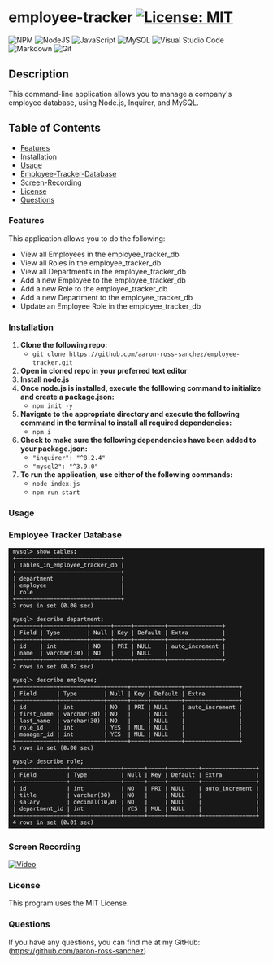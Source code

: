 # employee-tracker [![License: MIT](https://img.shields.io/badge/License-MIT-yellow.svg)](https://opensource.org/licenses/MIT)

![NPM](https://img.shields.io/badge/NPM-%23CB3837.svg?style=for-the-badge&logo=npm&logoColor=white)
![NodeJS](https://img.shields.io/badge/node.js-6DA55F?style=for-the-badge&logo=node.js&logoColor=white)
![JavaScript](https://img.shields.io/badge/javascript-%23323330.svg?style=for-the-badge&logo=javascript&logoColor=%23F7DF1E)
![MySQL](https://img.shields.io/badge/mysql-%2300f.svg?style=for-the-badge&logo=mysql&logoColor=white)
![Visual Studio Code](https://img.shields.io/badge/Visual%20Studio%20Code-0078d7.svg?style=for-the-badge&logo=visual-studio-code&logoColor=white)
![Markdown](https://img.shields.io/badge/markdown-%23000000.svg?style=for-the-badge&logo=markdown&logoColor=white)
![Git](https://img.shields.io/badge/git-%23F05033.svg?style=for-the-badge&logo=git&logoColor=white)

## Description

This command-line application allows you to manage a company's employee database, using Node.js, Inquirer, and MySQL.

## Table of Contents

- [Features](#features)
- [Installation](#installation)
- [Usage](#usage)
- [Employee-Tracker-Database](#employee-tracker)
- [Screen-Recording](#screen-recording)
- [License](#license)
- [Questions](#questions)

<a id="features"></a>

### Features

This application allows you to do the following:
- View all Employees in the employee_tracker_db
- View all Roles in the employee_tracker_db
- View all Departments in the employee_tracker_db
- Add a new Employee to the employee_tracker_db
- Add a new Role to the employee_tracker_db
- Add a new Department to the employee_tracker_db
- Update an Employee Role in the employee_tracker_db

<a id="installation"></a>

### Installation

1. **Clone the following repo:**
    - ```git clone https://github.com/aaron-ross-sanchez/employee-tracker.git```
2. **Open in cloned repo in your preferred text editor**
3. **Install node.js**
4. **Once node.js is installed, execute the folllowing command to initialize and create a package.json:**
    - ```npm init -y```
5. **Navigate to the appropriate directory and execute the following command in the terminal to install all required dependencies:**
    - ```npm i```
6. **Check to make sure the following dependencies have been added to your package.json:**
    - ```"inquirer": "^8.2.4"```
    - ```"mysql2": "^3.9.0"```
7. **To run the application, use either of the following commands:**
    - ```node index.js```
    - ```npm run start```

<a id="usage"></a>

### Usage

<a id="employee-tracker">

### Employee Tracker Database

![Employee Tracker Database](/assets/employee_tracker_db.png)

<a id="screen-recording"></a>

### Screen Recording

[![Video](https://img.youtube.com/vi/UdtHf4eKecE/0.jpg)](https://www.youtube.com/watch?v=UdtHf4eKecE)

<a id="license"></a>

### License

This program uses the MIT License.

<a id="questions"></a>

### Questions

If you have any questions, you can find me at my GitHub: (https://github.com/aaron-ross-sanchez)